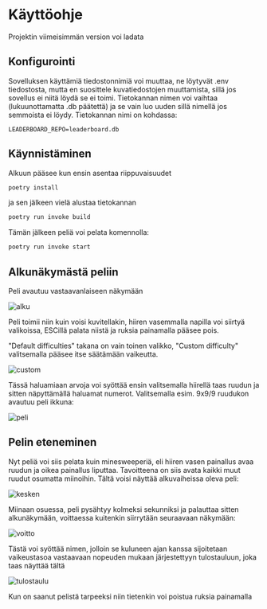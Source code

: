 # Käyttöohje

Projektin viimeisimmän version voi ladata 

## Konfigurointi

Sovelluksen käyttämiä tiedostonnimiä voi muuttaa, ne löytyvät .env tiedostosta, mutta en suosittele kuvatiedostojen muuttamista, sillä jos sovellus ei niitä löydä se ei toimi. Tietokannan nimen voi vaihtaa (lukuunottamatta .db päätettä) ja se vain luo uuden sillä nimellä jos semmoista ei löydy. Tietokannan nimi on kohdassa:
```
LEADERBOARD_REPO=leaderboard.db
```

## Käynnistäminen
Alkuun pääsee kun ensin asentaa riippuvaisuudet
```bash
poetry install
```
ja sen jälkeen vielä alustaa tietokannan 
```bash
poetry run invoke build
```
Tämän jälkeen peliä voi pelata komennolla:
```bash
poetry run invoke start
```
## Alkunäkymästä peliin

Peli avautuu vastaavanlaiseen näkymään


![alku](https://github.com/Hempppa/ot-harjoitustyo/blob/master/dokumentaatio/kuvat/Screenshot%20from%202023-05-02%2020-22-02.png)


Peli toimii niin kuin voisi kuvitellakin, hiiren vasemmalla napilla voi siirtyä valikoissa, ESCillä palata niistä ja ruksia painamalla pääsee pois.

"Default difficulties" takana on vain toinen valikko, "Custom difficulty" valitsemalla pääsee itse säätämään vaikeutta.


![custom](https://github.com/Hempppa/ot-harjoitustyo/blob/master/dokumentaatio/kuvat/Screenshot%20from%202023-05-02%2020-22-49.png)


Tässä haluamiaan arvoja voi syöttää ensin valitsemalla hiirellä taas ruudun ja sitten näpyttämällä haluamat numerot. Valitsemalla esim. 9x9/9 ruudukon avautuu peli ikkuna:


![peli](https://github.com/Hempppa/ot-harjoitustyo/blob/master/dokumentaatio/kuvat/Screenshot%20from%202023-05-02%2020-22-17.png)

## Pelin eteneminen
Nyt peliä voi siis pelata kuin minesweeperiä, eli hiiren vasen painallus avaa ruudun ja oikea painallus liputtaa. Tavoitteena on siis avata kaikki muut ruudut osumatta miinoihin. Tältä voisi näyttää alkuvaiheissa oleva peli:


![kesken](https://github.com/Hempppa/ot-harjoitustyo/blob/master/dokumentaatio/kuvat/Screenshot%20from%202023-05-02%2020-22-35.png)


Miinaan osuessa, peli pysähtyy kolmeksi sekunniksi ja palauttaa sitten alkunäkymään, voittaessa kuitenkin siirrytään seuraavaan näkymään:


![voitto](https://github.com/Hempppa/ot-harjoitustyo/blob/master/dokumentaatio/kuvat/Screenshot%20from%202023-05-02%2020-26-58.png)


Tästä voi syöttää nimen, jolloin se kuluneen ajan kanssa sijoitetaan vaikeustasoa vastaavaan nopeuden mukaan järjestettyyn tulostauluun, joka taas näyttää tältä


![tulostaulu](https://github.com/Hempppa/ot-harjoitustyo/blob/master/dokumentaatio/kuvat/Screenshot%20from%202023-05-02%2020-26-37.png)


Kun on saanut pelistä tarpeeksi niin tietenkin voi poistua ruksia painamalla
